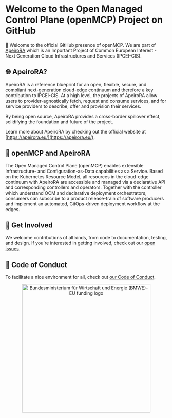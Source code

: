 # Welcome to the Open Managed Control Plane (openMCP) Project on GitHub

:wave: Welcome to the official GitHub presence of openMCP. We are part of [ApeiroRA](https://apeirora.eu/content/projects/) which is an Important Project of Common European Interest - Next Generation Cloud Infrastructures and Services (IPCEI-CIS).

## :globe_with_meridians: ApeiroRA?

ApeiroRA is a reference blueprint for an open, flexible, secure, and compliant next-generation cloud-edge continuum and therefore a key contribution to IPCEI-CIS. At a high level, the projects of ApeiroRA allow users to provider-agnostically fetch, request and consume services, and for service providers to describe, offer and provision their services.

By being open source, ApeiroRA provides a cross-border spillover effect, solidifying the foundation and future of the project.

Learn more about ApeiroRA by checking out the official website at [https://apeirora.eu/](https://apeirora.eu/).

## :handshake: openMCP and ApeiroRA

The Open Managed Control Plane (openMCP) enables extensible Infrastructure- and Configuration-as-Data capabilities as a Service. Based on the Kubernetes Resource Model, all resources in the cloud-edge continuum with ApeiroRA are accessible and managed via a declarative API and corresponding controllers and operators. Together with the controller which understand OCM and declarative deployment orchestrators, consumers can subscribe to a product release-train of software producers and implement an automated, GitOps-driven deployment workflow at the edges.

## :busts_in_silhouette: Get Involved

We welcome contributions of all kinds, from code to documentation, testing, and design. If you're interested in getting involved, check out our [open issues](https://github.com/issues?q=is%3Aopen+is%3Aissue+org%3Aopenmcp-project+archived%3Afalse+).

## 🌈 Code of Conduct

To facilitate a nice environment for all, check out [our Code of Conduct](https://github.com/openmcp-project/.github/blob/main/CODE_OF_CONDUCT.md).

<p align="center">
  <img alt="Bundesministerium für Wirtschaft und Energie (BMWE)-EU funding logo" src="https://apeirora.eu/assets/img/BMWK-EU.png" width="400"/>
</p>
